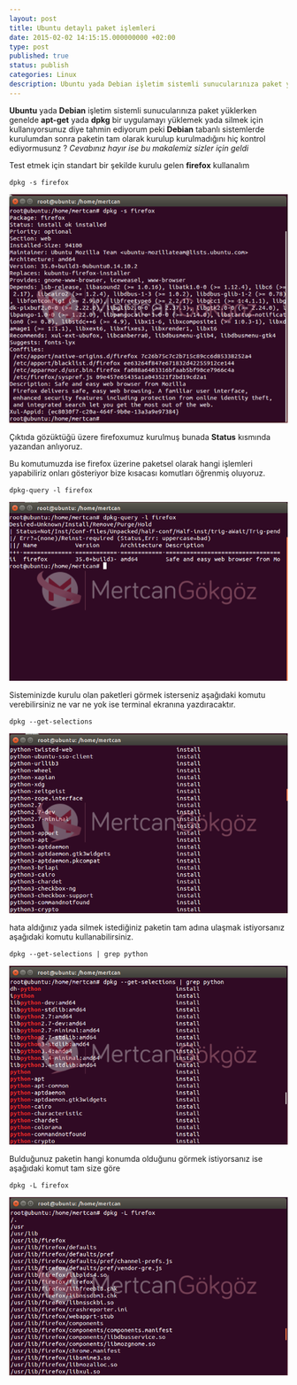 ```yaml
---
layout: post
title: Ubuntu detaylı paket işlemleri
date: 2015-02-02 14:15:15.000000000 +02:00
type: post
published: true
status: publish
categories: Linux
description: Ubuntu yada Debian işletim sistemli sunucularınıza paket yüklerken genelde apt-get yada dpkg bir uygulamayı yüklemek yada silmek için kullanıyorsunuz
---
```


**Ubuntu** yada **Debian** işletim sistemli sunucularınıza paket yüklerken genelde **apt-get** yada **dpkg** bir uygulamayı yüklemek yada silmek için kullanıyorsunuz diye tahmin ediyorum peki **Debian** tabanlı sistemlerde kurulumdan sonra paketin tam olarak kurulup kurulmadığını hiç kontrol ediyormusunz ? _Cevabınız hayır ise bu makalemiz sizler için geldi_

Test etmek için standart bir şekilde kurulu gelen **firefox** kullanalım

    dpkg -s firefox

![ubuntukontrolgorsel1](/assets/ubuntukontrolgorsel1-e1422541074173.png)

Çıktıda gözüktüğü üzere firefoxumuz kurulmuş bunada **Status** kısmında yazandan anlıyoruz.

Bu komutumuzda ise firefox üzerine paketsel olarak hangi işlemleri yapabiliriz onları gösteriyor bize kısacası komutları öğrenmiş oluyoruz.

    dpkg-query -l firefox

![ubuntukontrolgorsel2](/assets/ubuntukontrolgorsel2.png)

Sisteminizde kurulu olan paketleri görmek isterseniz aşağıdaki komutu verebilirsiniz ne var ne yok ise terminal ekranına yazdıracaktır.

    dpkg --get-selections

![ubuntukontrolgorsel3](/assets/ubuntukontrolgorsel3.png)

hata aldığınız yada silmek istediğiniz paketin tam adına ulaşmak istiyorsanız aşağıdaki komutu kullanabilirsiniz.

    dpkg --get-selections | grep python

![ubuntukontrolgorsel4](/assets/ubuntukontrolgorsel4.png)

Bulduğunuz paketin hangi konumda olduğunu görmek istiyorsanız ise aşağıdaki komut tam size göre

    dpkg -L firefox

![ubuntukontrolgorsel5](/assets/ubuntukontrolgorsel5.png)
